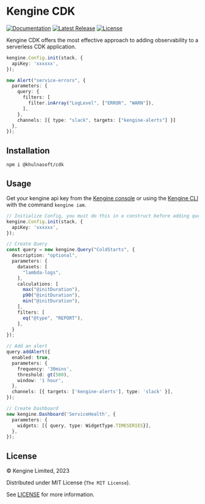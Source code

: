 # Kengine CDK
[![Documentation][docs_badge]][docs]
[![Latest Release][release_badge]][release]
[![License][license_badge]][license]

Kengine CDK offers the most effective approach to adding observability to a serverless CDK application.


```typescript
kengine.Config.init(stack, {
  apiKey: 'xxxxxx',
});

new Alert("service-errors", {
  parameters: {
    query: {
      filters: [
        filter.inArray("LogLevel", ["ERROR", "WARN"]),
      ],
    },
    channels: [{ type: "slack", targets: ["kengine-alerts"] }]
  },
});
```

## Installation

```
npm i @khulnasoft/cdk
```
## Usage

Get your kengine api key from the [Kengine console](https://console.kengine.khulnasoft.com) or using the [Kengine CLI](https://kengine.khulnasoft.com/docs/cli/install) with the command `kengine iam`. 

```typescript
// Initialize Config, you must do this in a construct before adding querys, alerts and dashboards.
kengine.Config.init(stack, {
  apiKey: 'xxxxxx',
});

// Create Query
const query = new kengine.Query("ColdStarts", {
  description: "optional",
  parameters: {
    datasets: [
      "lambda-logs",
    ],
    calculations: [
      max("@initDuration"),
      p90("@initDuration"),
      min("@initDuration"),
    ],
    filters: [
      eq("@type", "REPORT"),
    ],
  }
});

// Add an alert
query.addAlert({
  enabled: true,
  parameters: {
    frequency: '30mins',
    threshold: gt(500),
    window: '1 hour',
  },
  channels: [{ targets: ['kengine-alerts'], type: 'slack' }],
});

// Create Dashboard
new kengine.Dashboard('ServiceHealth', {
  parameters: {
    widgets: [{ query, type: WidgetType.TIMESERIES}],
  },
});
```

## License

&copy; Kengine Limited, 2023

Distributed under MIT License (`The MIT License`).

See [LICENSE](LICENSE) for more information.

<!-- Badges -->

[docs]: https://kengine.khulnasoft.com/docs/
[docs_badge]: https://img.shields.io/badge/docs-reference-blue.svg?style=flat-square
[release]: https://github.com/khulnasoft/cdk/releases/latest
[release_badge]: https://img.shields.io/github/release/khulnasoft/cdk.svg?style=flat-square&ghcache=unused
[license]: https://opensource.org/licenses/MIT
[license_badge]: https://img.shields.io/github/license/khulnasoft/cdk.svg?color=blue&style=flat-square&ghcache=unused

